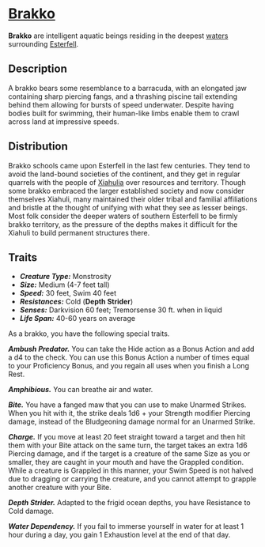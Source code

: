 # [Brakko](https://github.com/mpanighetti/dnd5e-species/blob/main/monstrosities/brakko.md)

**Brakko** are intelligent aquatic beings residing in the deepest [waters](../../../ch-4-esterfell-gazetteer/coasts-of-esterfell) surrounding [Esterfell](../../../ch-4-esterfell-gazetteer/esterfell/).

## Description

A brakko bears some resemblance to a barracuda, with an elongated jaw containing sharp piercing fangs, and a thrashing piscine tail extending behind them allowing for bursts of speed underwater. Despite having bodies built for swimming, their human-like limbs enable them to crawl across land at impressive speeds.

## Distribution

Brakko schools came upon Esterfell in the last few centuries. They tend to avoid the land-bound societies of the continent, and they get in regular quarrels with the people of [Xiahulia](../../../ch-2-people-of-mote/societies/xiahulia.md) over resources and territory. Though some brakko embraced the larger established society and now consider themselves Xiahuli, many maintained their older tribal and familial affiliations and bristle at the thought of unifying with what they see as lesser beings. Most folk consider the deeper waters of southern Esterfell to be firmly brakko territory, as the pressure of the depths makes it difficult for the Xiahuli to build permanent structures there.

## Traits

- _**Creature Type:**_ Monstrosity
- _**Size:**_ Medium (4-7 feet tall)
- _**Speed:**_ 30 feet, Swim 40 feet
- _**Resistances:**_ Cold (**Depth Strider**)
- _**Senses:**_ Darkvision 60 feet; Tremorsense 30 ft. when in liquid
- _**Life Span:**_ 40-60 years on average

As a brakko, you have the following special traits.

_**Ambush Predator.**_ You can take the Hide action as a Bonus Action and add a d4 to the check. You can use this Bonus Action a number of times equal to your Proficiency Bonus, and you regain all uses when you finish a Long Rest.

_**Amphibious.**_ You can breathe air and water.

_**Bite.**_ You have a fanged maw that you can use to make Unarmed Strikes. When you hit with it, the strike deals 1d6 + your Strength modifier Piercing damage, instead of the Bludgeoning damage normal for an Unarmed Strike.

_**Charge.**_ If you move at least 20 feet straight toward a target and then hit them with your Bite attack on the same turn, the target takes an extra 1d6 Piercing damage, and if the target is a creature of the same Size as you or smaller, they are caught in your mouth and have the Grappled condition. While a creature is Grappled in this manner, your Swim Speed is not halved due to dragging or carrying the creature, and you cannot attempt to grapple another creature with your Bite.

_**Depth Strider.**_ Adapted to the frigid ocean depths, you have Resistance to Cold damage.

_**Water Dependency.**_ If you fail to immerse yourself in water for at least 1 hour during a day, you gain 1 Exhaustion level at the end of that day.
